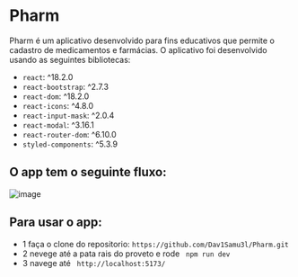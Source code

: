 # Pharm


Pharm é um aplicativo desenvolvido para fins educativos que permite o cadastro de medicamentos e farmácias. O aplicativo foi desenvolvido usando as seguintes bibliotecas:

- `react`: ^18.2.0
- `react-bootstrap`: ^2.7.3
- `react-dom`: ^18.2.0
- `react-icons`: ^4.8.0
- `react-input-mask`: ^2.0.4
- `react-modal`: ^3.16.1
- `react-router-dom`: ^6.10.0
- `styled-components`: ^5.3.9


 ## O app tem o seguinte fluxo:

![image](https://user-images.githubusercontent.com/106498376/233798396-1ef627c5-64d7-42e6-b23c-2b58c81398ce.png)

## Para usar o app:

- 1 faça o clone do repositorio: `https://github.com/Dav1Samu3l/Pharm.git`
- 2 nevege até a pata rais do proveto e rode ` npm run dev`
- 3 navege até ` http://localhost:5173/`

